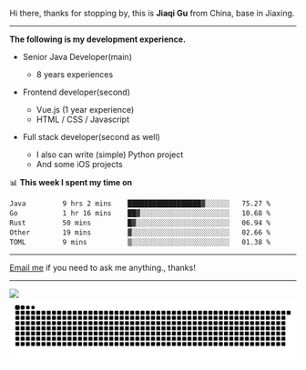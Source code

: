 Hi there, thanks for stopping by, this is **Jiaqi Gu** from China, base in Jiaxing.

---

**The following is my development experience.**

- Senior Java Developer(main)
  - 8 years experiences

- Frontend developer(second)
  - Vue.js (1 year experience)
  - HTML / CSS / Javascript
  
- Full stack developer(second as well)
  - I also can write (simple) Python project
  - And some iOS projects

📊 **This week I spent my time on**
<!--START_SECTION:waka-->

```txt
Java         9 hrs 2 mins    ██████████████████▓░░░░░░   75.27 %
Go           1 hr 16 mins    ██▓░░░░░░░░░░░░░░░░░░░░░░   10.68 %
Rust         50 mins         █▓░░░░░░░░░░░░░░░░░░░░░░░   06.94 %
Other        19 mins         ▓░░░░░░░░░░░░░░░░░░░░░░░░   02.66 %
TOML         9 mins          ▒░░░░░░░░░░░░░░░░░░░░░░░░   01.38 %
```

<!--END_SECTION:waka-->

---

[Email me](mailto:htk2klwgr@mozmail.com?subject=Hiring_from_GitHub) if you need to ask me anything., thanks!

---

![]( https://visitor-badge.glitch.me/badge?page_id=githubgujiaqi)
![]( https://github.com/droid-Q/droid-Q/raw/output/github-contribution-grid-snake.svg#gh-dark-mode-only)
